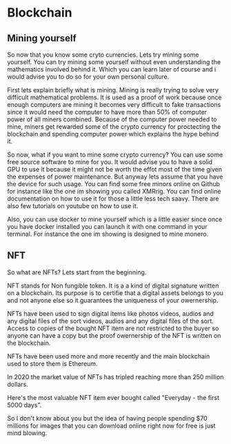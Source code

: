 # Blockchain

## Mining yourself

So now that you know some cryto currencies. Lets try mining some yourself. You can try mining some yourself without even understanding the mathematics involved behind it. Which you can learn later of course and i would advise you to do so for your own personal culture.

First lets explain briefly what is mining. Mining is really trying to solve very difficult mathematical problems. It is used as a proof of work because once enough computers are mining it becomes very difficult to fake transactions since it would need the computer to have more than 50% of computer power of all miners combined. Because of the computer power needed to mine, miners get rewarded some of the crypto currency for proctecting the blockchain and spending computer power which explains the hype behind it.

So now, what if you want to mine some crypto currency? You can use some free source software to mine for you. It would advise you to have a solid GPU to use it because it might not be worth the effot most of the time given the expenses of power maintenance. But anyway lets assume that you have the device for such usage. You can find some free minors online on Github for instance like the one im showing you called XMRrig. You can find online documentation on how to use it for those a little less tech saavy. There are also few tutorials on youtube on how to use it.

Also, you can use docker to mine yourself which is a little easier since once you have docker installed you can launch it with one command in your terminal. For instance the one im showing is designed to mine monero.

## NFT
So what are NFTs? Lets start from the beginning.

NFT stands for Non fungible token. It is a a kind of digital signature written on a blockchain. Its purpose is to certifie that a digital assets belongs to you and not anyone else so it guarantees the uniqueness of your owernership.

NFTs have been used to sign digital items like photos videos, audios and any digital files of the sort videos, audios and any digital files of the sort. Access to copies of the bought NFT item are not restricted to the buyer so anyone can have a copy but the proof owernership of the NFT is written on the blockchain.

NFTs have been used more and more recently and the main blockchain used to store them is Ethereum.

In 2020 the market value of NFTs has tripled reaching more than 250 million dollars.

Here's the most valuable NFT item ever bought called "Everyday - the first 5000 days".

So I don't know about you but the idea of having people spending $70 millions for images that you can download online right now for free is just mind blowing.
